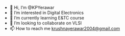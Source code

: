 - 👋 Hi, I’m @KPYerawar
- 👀 I’m interested in Digital Electronics
- 🌱 I’m currently learning E&TC course
- 💞️ I’m looking to collaborate on VLSI
- 📫 How to reach me krushnayerawar2004@gmail.com

